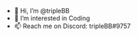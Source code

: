 - 👋 Hi, I’m @tripleBB
- 👀 I’m interested in Coding
- 📫 Reach me on Discord: tripleBB#9757

<!---
tripleBBxD/tripleBBxD is a ✨ special ✨ repository because its `README.md` (this file) appears on your GitHub profile.
You can click the Preview link to take a look at your changes.
--->
